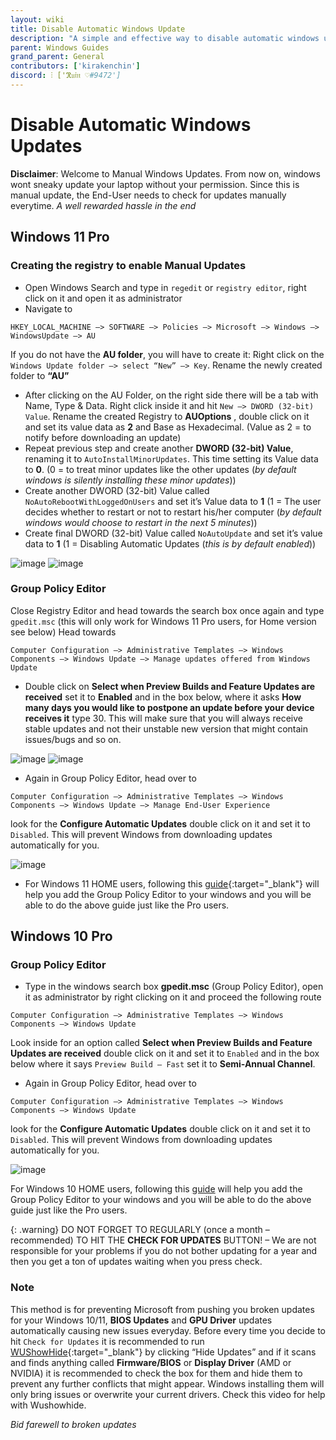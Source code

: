 ```yaml
---
layout: wiki
title: Disable Automatic Windows Update
description: "A simple and effective way to disable automatic windows updates"
parent: Windows Guides
grand_parent: General
contributors: ['kirakenchin']
discord: ⫶ ['ℜ𝔲𝔦𝔫 ♡#9472']
---
```


# Disable Automatic Windows Updates

**Disclaimer**: Welcome to Manual Windows Updates. From now on, windows wont sneaky update your laptop without your permission. Since this is manual update, the End-User needs to check for updates manually everytime.
_A well rewarded hassle in the end_

## Windows 11 Pro

### Creating the registry to enable Manual Updates


- Open Windows Search and type in ``regedit`` or ``registry editor``, right click on it and open it as administrator
- Navigate to
```
HKEY_LOCAL_MACHINE –> SOFTWARE –> Policies –> Microsoft –> Windows –> WindowsUpdate –> AU
```
If you do not have the **AU folder**, you will have to create it: Right click on the ``Windows Update folder –> select “New” –> Key``. Rename the newly created folder to **“AU”**
- After clicking on the AU Folder, on the right side there will be a tab with Name, Type & Data. Right click inside it and hit ``New –> DWORD (32-bit) Value``. Rename the created Registry to **AUOptions** , double click on it and set its value data as **2** and Base as Hexadecimal. (Value as 2 = to notify before downloading an update)
- Repeat previous step and create another **DWORD (32-bit) Value**, renaming it to ``AutoInstallMinorUpdates``. This time setting its Value data to **0**. (0 = to treat minor updates like the other updates (_by default windows is silently installing these minor updates_))
- Create another DWORD (32-bit) Value called ``NoAutoRebootWithLoggedOnUsers`` and set it’s Value data to **1** (1 = The user decides whether to restart or not to restart his/her computer (_by default windows would choose to restart in the next 5 minutes_))
- Create final DWORD (32-bit) Value called ``NoAutoUpdate`` and set it’s value data to **1** (1 = Disabling Automatic Updates (_this is by default enabled_))


![image](https://cdn.discordapp.com/attachments/713356473123602484/1061680816008212522/image.png)
![image](https://media.discordapp.net/attachments/713356473123602484/1061681558601334934/image.png)

### Group Policy Editor


Close Registry Editor and head towards the search box once again and type ``gpedit.msc`` (this will only work for Windows 11 Pro users, for Home version see below)
Head towards 
```
Computer Configuration –> Administrative Templates –> Windows Components –> Windows Update –> Manage updates offered from Windows Update
```
- Double click on **Select when Preview Builds and Feature Updates are received** set it to **Enabled** and in the box below, where it asks **How many days you would like to postpone an update before your device receives it** type 30. This will make sure that you will always receive stable updates and not their unstable new version that might contain issues/bugs and so on.

![image](https://cdn.discordapp.com/attachments/713356473123602484/1061684993467875328/image.png)
![image](https://cdn.discordapp.com/attachments/713356473123602484/1061685604229840976/image.png)

- Again in Group Policy Editor, head over to 
```
Computer Configuration –> Administrative Templates –> Windows Components –> Windows Update –> Manage End-User Experience
```
look for the **Configure Automatic Updates** double click on it and set it to ``Disabled``. This will prevent Windows from downloading updates automatically for you.

![image](https://media.discordapp.net/attachments/713356473123602484/1061686386622738432/image.png)

- For Windows 11 HOME users, following this [guide](https://www.youtube.com/watch?v=7wkgwEhtqdI){:target="_blank"} will help you add the Group Policy Editor to your windows and you will be able to do the above guide just like the Pro users.


## Windows 10 Pro

### Group Policy Editor

- Type in the windows search box **gpedit.msc** (Group Policy Editor), open it as administrator by right clicking on it and proceed the following route
```
Computer Configuration –> Administrative Templates –> Windows Components –> Windows Update
```
Look inside for an option called **Select when Preview Builds and Feature Updates are received** double click on it and set it to ``Enabled`` and in the box below where it says ``Preview Build – Fast`` set it to **Semi-Annual Channel**.
- Again in Group Policy Editor, head over to 
```
Computer Configuration –> Administrative Templates –> Windows Components –> Windows Update
```
look for the **Configure Automatic Updates** double click on it and set it to ``Disabled``. This will prevent Windows from downloading updates automatically for you.

![image](https://media.discordapp.net/attachments/713356473123602484/1061686386622738432/image.png)

For Windows 10 HOME users, following this [guide](https://www.youtube.com/watch?v=7wkgwEhtqdI) will help you add the Group Policy Editor to your windows and you will be able to do the above guide just like the Pro users.

{: .warning}
DO NOT FORGET TO REGULARLY (once a month – recommended) TO HIT THE **CHECK FOR UPDATES** BUTTON! – We are not responsible for your problems if you do not bother updating for a year and then you get a ton of updates waiting when you press check. 

### Note
This method is for preventing Microsoft from pushing you broken updates for your Windows 10/11, **BIOS Updates** and **GPU Driver** updates automatically causing new issues everyday. Before every time you decide to hit ``Check for Updates`` it is recommended to run [WUShowHide](https://www.majorgeeks.com/files/details/wushowhide.html){:target="_blank"} by clicking “Hide Updates” and if it scans and finds anything called **Firmware/BIOS** or **Display Driver** (AMD or NVIDIA) it is recommended to check the box for them and hide them to prevent any further conflicts that might appear. Windows installing them will only bring issues or overwrite your current drivers. Check this video for help with Wushowhide.

_Bid farewell to broken updates_

